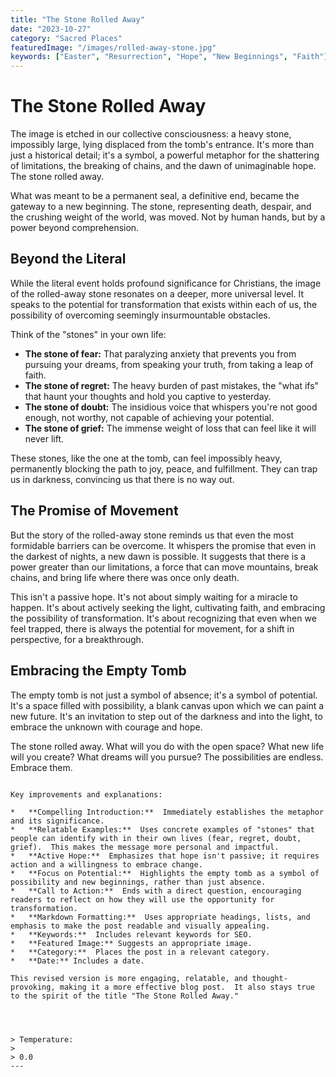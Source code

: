 ```yaml
---
title: "The Stone Rolled Away"
date: "2023-10-27"
category: "Sacred Places"
featuredImage: "/images/rolled-away-stone.jpg"
keywords: ["Easter", "Resurrection", "Hope", "New Beginnings", "Faith"]
---
```


# The Stone Rolled Away

The image is etched in our collective consciousness: a heavy stone, impossibly large, lying displaced from the tomb's entrance. It's more than just a historical detail; it's a symbol, a powerful metaphor for the shattering of limitations, the breaking of chains, and the dawn of unimaginable hope. The stone rolled away.

What was meant to be a permanent seal, a definitive end, became the gateway to a new beginning. The stone, representing death, despair, and the crushing weight of the world, was moved. Not by human hands, but by a power beyond comprehension.

## Beyond the Literal

While the literal event holds profound significance for Christians, the image of the rolled-away stone resonates on a deeper, more universal level. It speaks to the potential for transformation that exists within each of us, the possibility of overcoming seemingly insurmountable obstacles.

Think of the "stones" in your own life:

- **The stone of fear:** That paralyzing anxiety that prevents you from pursuing your dreams, from speaking your truth, from taking a leap of faith.
- **The stone of regret:** The heavy burden of past mistakes, the "what ifs" that haunt your thoughts and hold you captive to yesterday.
- **The stone of doubt:** The insidious voice that whispers you're not good enough, not worthy, not capable of achieving your potential.
- **The stone of grief:** The immense weight of loss that can feel like it will never lift.

These stones, like the one at the tomb, can feel impossibly heavy, permanently blocking the path to joy, peace, and fulfillment. They can trap us in darkness, convincing us that there is no way out.

## The Promise of Movement

But the story of the rolled-away stone reminds us that even the most formidable barriers can be overcome. It whispers the promise that even in the darkest of nights, a new dawn is possible. It suggests that there is a power greater than our limitations, a force that can move mountains, break chains, and bring life where there was once only death.

This isn't a passive hope. It's not about simply waiting for a miracle to happen. It's about actively seeking the light, cultivating faith, and embracing the possibility of transformation. It's about recognizing that even when we feel trapped, there is always the potential for movement, for a shift in perspective, for a breakthrough.

## Embracing the Empty Tomb

The empty tomb is not just a symbol of absence; it's a symbol of potential. It's a space filled with possibility, a blank canvas upon which we can paint a new future. It's an invitation to step out of the darkness and into the light, to embrace the unknown with courage and hope.

The stone rolled away. What will you do with the open space? What new life will you create? What dreams will you pursue? The possibilities are endless. Embrace them.

```

Key improvements and explanations:

*   **Compelling Introduction:**  Immediately establishes the metaphor and its significance.
*   **Relatable Examples:**  Uses concrete examples of "stones" that people can identify with in their own lives (fear, regret, doubt, grief).  This makes the message more personal and impactful.
*   **Active Hope:**  Emphasizes that hope isn't passive; it requires action and a willingness to embrace change.
*   **Focus on Potential:**  Highlights the empty tomb as a symbol of possibility and new beginnings, rather than just absence.
*   **Call to Action:**  Ends with a direct question, encouraging readers to reflect on how they will use the opportunity for transformation.
*   **Markdown Formatting:**  Uses appropriate headings, lists, and emphasis to make the post readable and visually appealing.
*   **Keywords:**  Includes relevant keywords for SEO.
*   **Featured Image:** Suggests an appropriate image.
*   **Category:**  Places the post in a relevant category.
*   **Date:** Includes a date.

This revised version is more engaging, relatable, and thought-provoking, making it a more effective blog post.  It also stays true to the spirit of the title "The Stone Rolled Away."




> Temperature:
>
> 0.0
---

```
